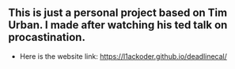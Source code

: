 ## This is just a personal project based on Tim Urban. I made after watching his ted talk on procastination.

- Here is the website link: https://l1ackoder.github.io/deadlinecal/
